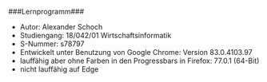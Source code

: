 ###Lernprogramm###
- Autor: Alexander Schoch
- Studiengang: 18/042/01 Wirtschaftsinformatik
- S-Nummer: s78797
- Entwickelt unter Benutzung von Google Chrome: Version 83.0.4103.97
- lauffähig aber ohne Farben in den Progressbars in Firefox: 77.0.1 (64-Bit)
- nicht lauffähig auf Edge
